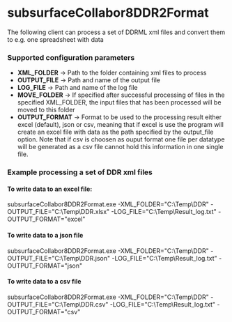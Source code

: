 # subsurfaceCollabor8DDR2Format


The following client can process a set of DDRML xml files and convert them to e.g. one spreadsheet with data


### Supported configuration parameters

- **XML_FOLDER** -> Path to the folder containing xml files to process
- **OUTPUT_FILE** -> Path and name of the output file
- **LOG_FILE** -> Path and name of the log file
- **MOVE_FOLDER** -> If specified after successful processing of files in the specified XML_FOLDER, the input files that has been processed will be moved to this folder
- **OUTPUT_FORMAT** -> Format to be used to the processing result either excel (default), json or csv, meaning that if excel is use the program will create an excel file with data as the path specified by the output_file option. Note that if csv is choosen as ouput format one file per datatype will be generated as a csv file cannot hold this information in one single file.

### Example processing a set of DDR xml files

#### To write data to an excel file:

subsurfaceCollabor8DDR2Format.exe -XML_FOLDER="C:\Temp\DDR" -OUTPUT_FILE="C:\Temp\DDR.xlsx" -LOG_FILE="C:\Temp\Result_log.txt" -OUTPUT_FORMAT="excel"

#### To write data to a json file

subsurfaceCollabor8DDR2Format.exe -XML_FOLDER="C:\Temp\DDR" -OUTPUT_FILE="C:\Temp\DDR.json" -LOG_FILE="C:\Temp\Result_log.txt" -OUTPUT_FORMAT="json"

#### To write data to a csv file

subsurfaceCollabor8DDR2Format.exe -XML_FOLDER="C:\Temp\DDR" -OUTPUT_FILE="C:\Temp\DDR.csv" -LOG_FILE="C:\Temp\Result_log.txt" -OUTPUT_FORMAT="csv"
